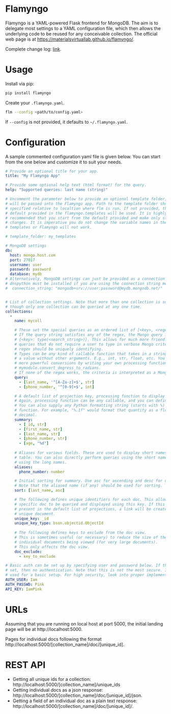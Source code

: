 # Flamyngo

Flamyngo is a YAML-powered Flask frontend for MongoDB. The aim is to delegate 
most settings to a YAML configuration file, which then allows the  underlying 
code to be reused for any conceivable collection. The official web page is at
https://materialsvirtuallab.github.io/flamyngo/.

Complete change log: [link](https://materialsvirtuallab.github.io/flamyngo//CHANGES).

# Usage

Install via pip:

```bash
pip install flamyngo
```

Create your `.flamyngo.yaml`.

```bash
flm --config <path/to/config.yaml>
```

If `--config` is not provided, it defaults to `~/.flamyngo.yaml`.

# Configuration

A sample commented configuration yaml file is given below. You can start from
the one below and customize it to suit your needs.

```yaml
# Provide an optional title for your app.
title: "My Flamyngo App"

# Provide some optional help text (html format) for the query.
help: "Supported queries: last name (string)"

# Uncomment the parameter below to provide an optional template folder, which
# will be passed into the Flamyngo app. Path to the template folder should be
# specified relative to localtion where flm is run. If not provided, the
# default provided in the flamyngo.templates will be used. It is highly
# recommended that you start from the default provided and make only stylistic
# changes. It is imperative you do not change the variable names in the Jinja
# templates or Flamyngo will not work.

# template_folder: my_templates

# MongoDB settings
db:
  host: mongo.host.com
  port: 27017
  username: user
  password: password
  database: mydb
# Alternatively, MongoDB settings can just be provided as a connection string.
# dnspython must be installed if you are using the connection string method.
#  connection_string: "mongodb+srv://user:password@mydb.mongodb.net/"


# List of collection settings. Note that more than one collection is supported,
# though only one collection can be queried at any one time.
collections:
  -
    name: mycoll

    # These set the special queries as an ordered list of [<key>, <regex string>, <type>].
    # If the query string satisfies any of the regex, the Mongo query is set as
    # {<key>: type(<search_string>)}. This allows for much more friendly setups for common
    # queries that do not require a user to type in verbose Mongo criteria. Each
    # regex should be uniquely identifying.
    # Types can be any kind of callable function that takes in a string and return
    # a value without other arguments. E.g., int, str, float, etc. You can support
    # more powerful conversions by writing your own processing function, e.g., 
    # mymodule.convert_degress_to_radians. 
    # If none of the regex works, the criteria is interpreted as a Mongo-like dict query.
    query:
      - [last_name, '^[A-Za-z]+$', str]
      - [phone_number, '^[0-9]+$', int]

    # A default list of projection key, processing function to display as a table. 
    # Again, processing function can be any callable, and you can define your own.
    # You can also supply any Python formatting string (starts with %) as the processing
    # function. For example, "%.1f" would format that quantity as a float with one
    # decimal.
    summary:
      - [_id, str]
      - [first_name, str]
      - [last_name, str]
      - [phone_number, str]
      - [age, "%d"]
        
    # Aliases for various fields. These are used to display short names in the summary
    # table. You can also directly perform queries using the short names instead of
    # using the long names.
    aliases:
      phone_number: number

    # Initial sorting for summary. Use asc for ascending and desc for descending.
    # Note that the aliased name (if any) should be used for sorting.
    sort: [last_name, asc]

    # The following defines unique identifiers for each doc. This allows each
    # specific doc to be queried and displayed using this key. If this key is
    # present in the default list of projections, a link will be created to each
    # unique document.
    unique_key: _id
    unique_key_type: bson.objectid.ObjectId
    
    # The following defines keys to exclude from the doc view.
    # This is sometimes useful (or necessary) to reduce the size of the
    # individual documents being viewed (for very large documents).
    # This only affects the doc view.
    doc_exclude:
      - key_to_exclude

# Basic auth can be set up by specifying user and password below. If these are not
# set, then no authentication. Note that this is not the most secure. It is merely
# used for a basic setup. For high security, look into proper implementations.
AUTH_USER: Iam
AUTH_PASSWD: Pink
API_KEY: IamPink
```

# URLs

Assuming that you are running on local host at port 5000, the initial
landing page will be at http://localhost:5000.

Pages for individual docs following the format 
http://localhost:5000/[collection_name]/doc/[unique_id].

# REST API

* Getting all unique ids for a collection: http://localhost:5000/[collection_name]/unique_ids
* Getting individual docs as a json response: http://localhost:5000/[collection_name]/doc/[unique_id]/json.
* Getting a field of an individual doc as a plain text response: http://localhost:5000/[collection_name]/doc/[unique_id]/<field>.
